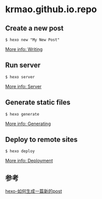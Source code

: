 # krmao.github.io.repo

## Create a new post
```
$ hexo new "My New Post"
```
[More info: Writing](https://hexo.io/docs/writing.html)

## Run server
```
$ hexo server
```
[More info: Server](https://hexo.io/docs/server.html)

## Generate static files
```
$ hexo generate
```
[More info: Generating](https://hexo.io/docs/generating.html)

## Deploy to remote sites
```
$ hexo deploy
```
[More info: Deployment](https://hexo.io/docs/deployment.html)

## 参考
[hexo-如何生成一篇新的post](http://oakland.github.io/2016/05/02/hexo-%E5%A6%82%E4%BD%95%E7%94%9F%E6%88%90%E4%B8%80%E7%AF%87%E6%96%B0%E7%9A%84post/)